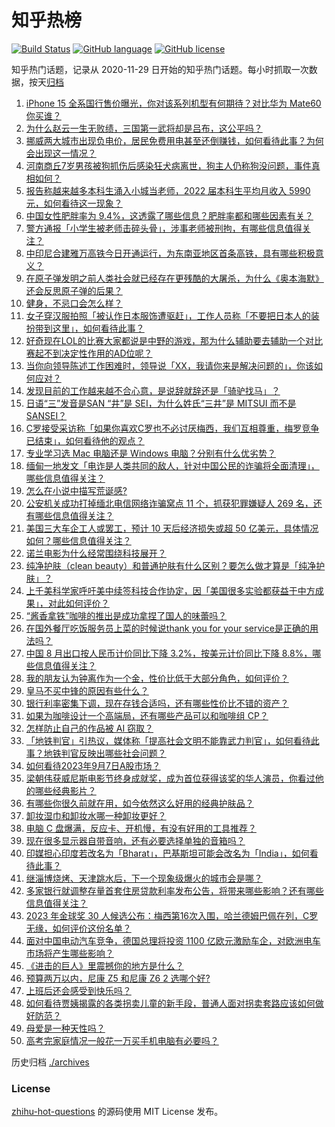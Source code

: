 # 知乎热榜
[![Build Status](https://github.com/ToWeLong/zhihu-hot-questions/workflows/CI/badge.svg)](https://github.com/ToWeLong/zhihu-hot-questions/actions)
[![GitHub language](https://img.shields.io/badge/language-golang-orange.svg)](https://golang.org/)
[![GitHub license](https://img.shields.io/github/license/ToWeLong/zhihu-hot-questions)](https://github.com/ToWeLong/zhihu-hot-questions/blob/main/LICENSE)

知乎热门话题，记录从 2020-11-29 日开始的知乎热门话题。每小时抓取一次数据，按天[归档](./archives)

<!-- BEGIN -->

1. [iPhone 15 全系国行售价曝光，你对该系列机型有何期待？对比华为 Mate60 你买谁？](https://www.zhihu.com/question/620768395)
1. [为什么赵云一生无败绩，三国第一武将却是吕布，这公平吗？](https://www.zhihu.com/question/436700913)
1. [挪威两大城市出现负电价，居民免费用电甚至还倒赚钱，如何看待此事？为何会出现这一情况？](https://www.zhihu.com/question/620736749)
1. [河南商丘7岁男孩被狗抓伤后感染狂犬病离世，狗主人仍称狗没问题，事件真相如何？](https://www.zhihu.com/question/620768560)
1. [报告称越来越多本科生涌入小城当老师，2022 届本科生平均月收入 5990 元，如何看待这一现象？](https://www.zhihu.com/question/620882580)
1. [中国女性肥胖率为 9.4%，这透露了哪些信息？肥胖率都和哪些因素有关？](https://www.zhihu.com/question/620493977)
1. [警方通报「小学生被老师击碎头骨」，涉事老师被刑拘，有哪些信息值得关注？](https://www.zhihu.com/question/620915121)
1. [中印尼合建雅万高铁今日开通运行，为东南亚地区首条高铁，具有哪些积极意义？](https://www.zhihu.com/question/620907969)
1. [在原子弹发明之前人类社会就已经存在更残酷的大屠杀，为什么《奥本海默》还会反思原子弹的后果？](https://www.zhihu.com/question/620640702)
1. [健身，不忌口会怎么样？](https://www.zhihu.com/question/386482350)
1. [女子穿汉服拍照「被认作日本服饰遭驱赶」，工作人员称「不要把日本人的装扮带到这里」，如何看待此事？](https://www.zhihu.com/question/620892199)
1. [好奇现在LOL的比赛大家都说是中野的游戏，那为什么辅助要去辅助一个对比赛起不到决定性作用的AD位呢？](https://www.zhihu.com/question/620716785)
1. [当你向领导陈述工作困难时，领导说「XX，我请你来是解决问题的」，你该如何应对？](https://www.zhihu.com/question/620887976)
1. [发现目前的工作越来越不合心意，是说辞就辞还是「骑驴找马」？](https://www.zhihu.com/question/620467859)
1. [日语“三”发音是SAN “井”是 SEI，为什么姓氏“三井”是 MITSUI 而不是 SANSEI？](https://www.zhihu.com/question/613130399)
1. [C罗接受采访称「如果你喜欢C罗也不必讨厌梅西，我们互相尊重，梅罗竞争已结束」，如何看待他的观点？](https://www.zhihu.com/question/620869061)
1. [专业学习选 Mac 电脑还是 Windows 电脑？分别有什么优劣势？](https://www.zhihu.com/question/620296590)
1. [缅甸一地发文「电诈是人类共同的敌人，针对中国公民的诈骗将全面清理」，哪些信息值得关注？](https://www.zhihu.com/question/620790251)
1. [怎么在小说中描写荒诞感?](https://www.zhihu.com/question/619311413)
1. [公安机关成功打掉缅北电信网络诈骗窝点 11 个，抓获犯罪嫌疑人 269 名，还有哪些信息值得关注？](https://www.zhihu.com/question/620603263)
1. [美国三大车企工人或罢工，预计 10 天后经济损失或超 50 亿美元，具体情况如何？哪些信息值得关注？](https://www.zhihu.com/question/620754281)
1. [诺兰电影为什么经常围绕科技展开？](https://www.zhihu.com/question/619674923)
1. [纯净护肤（clean beauty）和普通护肤有什么区别？要怎么做才算是「纯净护肤」？](https://www.zhihu.com/question/620630860)
1. [上千美科学家呼吁美中续签科技合作协定，因「美国很多实验都获益于中方成果」，对此如何评价？](https://www.zhihu.com/question/620769399)
1. [“酱香拿铁”咖啡的推出是成功拿捏了国人的味蕾吗？](https://www.zhihu.com/question/620706537)
1. [在国外餐厅吃饭服务员上菜的时候说thank you for your service是正确的用法吗？](https://www.zhihu.com/question/620614801)
1. [中国 8 月出口按人民币计价同比下降 3.2%，按美元计价同比下降 8.8%，哪些信息值得关注？](https://www.zhihu.com/question/620887896)
1. [我的朋友认为钟离作为一个金，性价比低于大部分角色，如何评价？](https://www.zhihu.com/question/620703946)
1. [皇马不买中锋的原因有些什么？](https://www.zhihu.com/question/620671243)
1. [银行利率密集下调，现在存钱合适吗，还有哪些性价比不错的资产？](https://www.zhihu.com/question/620819275)
1. [如果为咖啡设计一个高端局，还有哪些产品可以和咖啡组 CP？](https://www.zhihu.com/question/620488722)
1. [怎样防止自己的作品被 AI 窃取？](https://www.zhihu.com/question/595671715)
1. [「地铁判官」引热议，媒体称「提高社会文明不能靠武力判官」，如何看待此事？地铁判官反映出哪些社会问题？](https://www.zhihu.com/question/620751974)
1. [如何看待2023年9月7日A股市场？](https://www.zhihu.com/question/620874940)
1. [梁朝伟获威尼斯电影节终身成就奖，成为首位获得该奖的华人演员，你看过他的哪些经典影片？](https://www.zhihu.com/question/592186899)
1. [有哪些你很久前就在用，如今依然这么好用的经典护肤品？](https://www.zhihu.com/question/620630821)
1. [卸妆湿巾和卸妆水哪一种卸妆更好？](https://www.zhihu.com/question/617523769)
1. [电脑 C 盘爆满，反应卡、开机慢，有没有好用的工具推荐？](https://www.zhihu.com/question/619847192)
1. [现在很多显示器自带音响，还有必要选择单独的音箱吗？](https://www.zhihu.com/question/617958457)
1. [印媒担心印度若改名为「Bharat」，巴基斯坦可能会改名为「India」，如何看待此事？](https://www.zhihu.com/question/620888066)
1. [继淄博烧烤、天津跳水后，下一个现象级爆火的城市会是哪？](https://www.zhihu.com/question/620769848)
1. [多家银行就调整存量首套住房贷款利率发布公告，将带来哪些影响？还有哪些信息值得关注？](https://www.zhihu.com/question/620882696)
1. [2023 年金球奖 30 人候选公布：梅西第16次入围，哈兰德姆巴佩在列，C罗无缘，如何评价这份名单？](https://www.zhihu.com/question/620868410)
1. [面对中国电动汽车竞争，德国总理将投资 1100 亿欧元激励车企，对欧洲电车市场将产生哪些影响？](https://www.zhihu.com/question/620767590)
1. [《进击的巨人》里震撼你的地方是什么？](https://www.zhihu.com/question/438506409)
1. [预算两万以内，尼康 Z5 和尼康 Z6 2 选哪个好?](https://www.zhihu.com/question/619436272)
1. [上班后还会感受到快乐吗？](https://www.zhihu.com/question/620870927)
1. [如何看待贾姨揭露的各类拐卖儿童的新手段，普通人面对拐卖套路应该如何做好防范？](https://www.zhihu.com/question/620804475)
1. [母爱是一种天性吗？](https://www.zhihu.com/question/23314298)
1. [高考完家庭情况一般花一万买手机电脑有必要吗？](https://www.zhihu.com/question/613641402)

<!-- END -->

历史归档 [./archives](./archives)


### License
[zhihu-hot-questions](https://github.com/towelong/zhihu-hot-questions) 的源码使用 MIT License 发布。